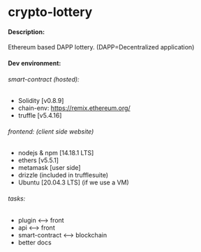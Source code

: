 # crypto-lottery

#### Description:
Ethereum based DAPP lottery.
(DAPP=Decentralized application)

#### Dev environment:

###### smart-contract (hosted):
- Solidity [v0.8.9]
- chain-env: https://remix.ethereum.org/
- truffle [v5.4.16]

###### frontend: (client side website)
- nodejs & npm [14.18.1 LTS]
- ethers [v5.5.1]
- metamask [user side]
- drizzle (included in trufflesuite)
- Ubuntu [20.04.3 LTS] (if we use a VM)



###### tasks:
- plugin <--> front
- api <--> front
- smart-contract <--> blockchain
- better docs
